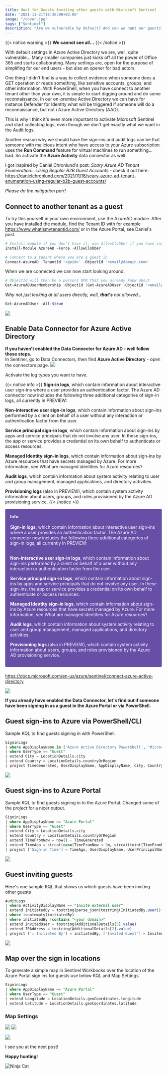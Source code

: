 ```yaml
---
title: Hunt for Guests inviting other guests with Microsoft Sentinel
date: '2021-11-21T18:30:00+02:00'
image: "/cover.jpg"
tags: ["Sentinel"]
description: "Are we vulnerable by default? And can we hunt our guests? Warning - we cannot see all..."
---
```

{{< notice warning >}}
**We cannot see all...**
{{< /notice >}}

With default settings in Azure Active Directory we are, well, quite vulnerable... Many smaller companies just kicks off all the power of Office 365 and starts collaborating. Many settings are, open for the purpose of simplifing for our end users - but also an opener for bad actors.

One thing I didn't find is a way to collect evidence when someone does a GET operation or reads something, like sensitive accounts, groups, and other information. With PowerShell, when you have connect to another tenant other than your own, it is simple to start digging around and do some reconnaissance. In our on-premise Active Directory we can have for instance Defender for Identity what will be triggered if someone will do a reconnaissance, but not i Azure Active Directory (AAD).

This is why I think it's even more important to activate Microsoft Sentinel and start collecting logs, even though we don't get exactly what we want in the Audit logs.

Another reason why we should have the sign-ins and audit logs can be that someone with malicious intent who have access to your Azure subscription uses the **Run Command** feature for virtual machines to run something... bad. So activate the **Azure Activity** data connector as well.

I got inspired by Daniel Chronlund's post: *Scary Azure AD Tenant Enumeration… Using Regular B2B Guest Accounts* - check it out here:
https://danielchronlund.com/2021/11/18/scary-azure-ad-tenant-enumeration-using-regular-b2b-guest-accounts/ 

*Please do the mitigation part!*

## Connect to another tenant as a guest
To try this yourself in your own environment, use the AzureAD module.
After you have installed the module, find the Tenant ID with for example https://www.whatismytenantid.com/ or in the Azure Portal, see Daniel's post.

``` powershell
# Install module if you don't have it, use AllowClobber if you have install other Azure module that have some of the AzureAD cmdlets already installed.
Install-Module AzureAD -Force -AllowClobber

# Connect to a tenant where you are a guest in 
Connect-AzureAD -TenantId '<guid>' -ObjectId '<email@domain.com>'
```

When we are connected we can now start looking around.

``` powershell
# ObjectId will then be a persons UPN that you already know about
Get-AzureADUserMembership -ObjectId (Get-AzureADUser -ObjectId '<email@domain').UserPrincipalName
```

*Why not just looking at all users directly, well, **that's** not allowed...*

``` powershell
Get-AzureADUser -All:$true
```
![](./Get-AzureADUser_All.jpg)

## Enable Data Connector for Azure Active Directory

**If you haven't enabled the Data Connector for Azure AD - well follow these steps.**</br>
In Sentinel, go to Data Connectors, then find **Azure Active Directory** - open the connectors page.
![](./AAD_DataConnector.jpg)

Activate the log types you want to have.

{{< notice info >}}
**Sign-in logs**, which contain information about interactive user sign-ins where a user provides an authentication factor. The Azure AD connector now includes the following three additional categories of sign-in logs, all currently in PREVIEW:

**Non-interactive user sign-in logs**, which contain information about sign-ins performed by a client on behalf of a user without any interaction or authentication factor from the user.

**Service principal sign-in logs**, which contain information about sign-ins by apps and service principals that do not involve any user. In these sign-ins, the app or service provides a credential on its own behalf to authenticate or access resources.

**Managed Identity sign-in logs**, which contain information about sign-ins by Azure resources that have secrets managed by Azure. For more information, see What are managed identities for Azure resources?

**Audit logs**, which contain information about system activity relating to user and group management, managed applications, and directory activities.

**Provisioning logs** (also in PREVIEW), which contain system activity information about users, groups, and roles provisioned by the Azure AD provisioning service.
{{< /notice >}}

<div style="padding: 15px; border: 1px solid transparent; border-color: transparent; margin-bottom: 20px; border-radius: 4px; color: #ffffff; background-color: #674ea7; border-color: #674ea7;">
<b>Info</b></br></br>
<b>Sign-in logs</b>, which contain information about interactive user sign-ins where a user provides an authentication factor. The Azure AD connector now includes the following three additional categories of sign-in logs, all currently in PREVIEW:</br></br>

<b>Non-interactive user sign-in logs</b>, which contain information about sign-ins performed by a client on behalf of a user without any interaction or authentication factor from the user.

<b>Service principal sign-in logs</b>, which contain information about sign-ins by apps and service principals that do not involve any user. In these sign-ins, the app or service provides a credential on its own behalf to authenticate or access resources.

<b>Managed Identity sign-in logs</b>, which contain information about sign-ins by Azure resources that have secrets managed by Azure. For more information, see What are managed identities for Azure resources?

<b>Audit logs</b>, which contain information about system activity relating to user and group management, managed applications, and directory activities.

<b>Provisioning logs</b> (also in PREVIEW), which contain system activity information about users, groups, and roles provisioned by the Azure AD provisioning service.
</div>

https://docs.microsoft.com/en-us/azure/sentinel/connect-azure-active-directory 


![](./Enable_AAD_DataConnector.jpg)


**If you already have enabled the Data Connector, let's find out if someone have been signing in as a guest in the Azure Portal or via PowerShell.**

## Guest sign-ins to Azure via PowerShell/CLI
Sample KQL to find guests signing in with PowerShell.
``` sql
SigninLogs
| where AppDisplayName in ('Azure Active Directory PowerShell', 'Microsoft Azure PowerShell', 'Graph Explorer', 'ACOM Azure Website')
| where UserType == "Guest"
| extend City = LocationDetails.city
| extend Country = LocationDetails.countryOrRegion
| project TimeGenerated, UserDisplayName, AppDisplayName, City, Country, IPAddress
```
![](./Guest_PowerShell.jpg)

## Guest sign-ins to Azure Portal
Sample KQL to find guests signing in to the Azure Portal.
Changed some of the *project* for a nicer output.
``` sql
SigninLogs
| where AppDisplayName == "Azure Portal"
| where UserType == "Guest"
| extend City = LocationDetails.city
| extend Country = LocationDetails.countryOrRegion
| extend TimeFromNow = now() - TimeGenerated
| extend TimeAgo = strcat(case(TimeFromNow < 2m, strcat(toint(TimeFromNow / 1m), ' seconds'), TimeFromNow < 2h, strcat(toint(TimeFromNow / 1m), ' minutes'), TimeFromNow < 2d, strcat(toint(TimeFromNow / 1h), ' hours'), strcat(toint(TimeFromNow / 1d), ' days')), ' ago')
| project ['Sign-in Time'] = TimeAgo, UserDisplayName, UserPrincipalName, IPAddress, City, Country
```
![](./Guest_AzPortal.jpg)

## Guest inviting guests
Here's one sample KQL that shows us which guests have been inviting other guests

``` sql
AuditLogs
| where ActivityDisplayName == "Invite external user"
| extend initiatedBy = tostring(parse_json(tostring(InitiatedBy.user)).userPrincipalName)
| where isnotempty(initiatedBy)
| where initiatedBy !contains "<your domain>"
| extend InvitedUser = tostring(AdditionalDetails[5].value)
| extend IPAddress = tostring(AdditionalDetails[2].value)
| project ['⚠️ Initiated By'] = initiatedBy, ['Invited Guest'] = InvitedUser, ['IP Address'] = IPAddress, TimeGenerated
```
![](./Invite_Megan.jpg)

## Map over the sign in locations
To generate a simple map in Sentinel Workbooks over the location of the Azure Portal sign ins for guests use below KQL and Map Settings.
``` sql
SigninLogs
| where AppDisplayName == "Azure Portal"
| where UserType == "Guest"
| extend Longitude = LocationDetails.geoCoordinates.longitude
| extend Latitude = LocationDetails.geoCoordinates.latitude
```
### Map Settings
![](./Map_Settings1.jpg)
![](./Map_Settings2.jpg)

![](./Workbook_Map.jpg)

I see you at the next post!

**Happy hunting!**

![Ninja Cat](./ninja-cat.png)
